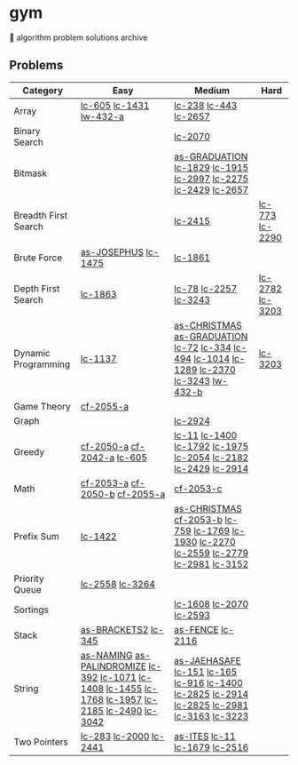 # gym

🥦 algorithm problem solutions archive

## Problems

| Category | Easy | Medium | Hard  |
| ---- | ---- | ---- | ---- |
| Array | [lc-605](https://github.com/jooncco/gym/tree/main/src/leetcode/java/p605) [lc-1431](https://github.com/jooncco/gym/tree/main/src/leetcode/java/p1431) [lw-432-a](https://github.com/jooncco/gym/tree/main/src/leetcode/cpp/lw432/a.cpp) | [lc-238](https://github.com/jooncco/gym/tree/main/src/leetcode/java/p238) [lc-443](https://github.com/jooncco/gym/tree/main/src/leetcode/java/p443) [lc-2657](https://github.com/jooncco/gym/tree/main/src/leetcode/cpp/p2657) ||
| Binary Search || [lc-2070](https://github.com/jooncco/gym/tree/main/src/leetcode/python/p2070) ||
| Bitmask || [as-GRADUATION](https://github.com/jooncco/gym/tree/main/src/algospot/cpp/GRADUATION) [lc-1829](https://github.com/jooncco/gym/tree/main/src/leetcode/python/p1829) [lc-1915](https://github.com/jooncco/gym/tree/main/src/leetcode/java/p1915) [lc-2997](https://github.com/jooncco/gym/tree/main/src/leetcode/java/p2997) [lc-2275](https://github.com/jooncco/gym/tree/main/src/leetcode/python/p2275) [lc-2429](https://github.com/jooncco/gym/tree/main/src/leetcode/cpp/p2429) [lc-2657](https://github.com/jooncco/gym/tree/main/src/leetcode/cpp/p2657) ||
| Breadth First Search || [lc-2415](https://github.com/jooncco/gym/tree/main/src/leetcode/cpp/p2415) | [lc-773](https://github.com/jooncco/gym/tree/main/src/leetcode/java/p773) [lc-2290](https://github.com/jooncco/gym/tree/main/src/leetcode/java/p2290)|
| Brute Force | [as-JOSEPHUS](https://github.com/jooncco/gym/tree/main/src/algospot/cpp/JOSEPHUS) [lc-1475](https://github.com/jooncco/gym/tree/main/src/leetcode/cpp/p1475) | [lc-1861](https://github.com/jooncco/gym/tree/main/src/leetcode/java/p1861) ||
| Depth First Search | [lc-1863](https://github.com/jooncco/gym/tree/main/src/leetcode/java/p1863) | [lc-78](https://github.com/jooncco/gym/tree/main/src/leetcode/java/p78) [lc-2257](https://github.com/jooncco/gym/tree/main/src/leetcode/java/p2257) [lc-3243](https://github.com/jooncco/gym/tree/main/src/leetcode/java/p3243) | [lc-2782](https://github.com/jooncco/gym/tree/main/src/leetcode/cpp/p2782) [lc-3203](https://github.com/jooncco/gym/tree/main/src/leetcode/cpp/p3203) |
| Dynamic Programming | [lc-1137](https://github.com/jooncco/gym/tree/main/src/leetcode/java/p1137) | [as-CHRISTMAS](https://github.com/jooncco/gym/tree/main/src/algospot/cpp/CHRISTMAS) [as-GRADUATION](https://github.com/jooncco/gym/tree/main/src/algospot/cpp/GRADUATION) [lc-72](https://github.com/jooncco/gym/tree/main/src/leetcode/java/p72) [lc-334](https://github.com/jooncco/gym/tree/main/src/leetcode/java/p334) [lc-494](https://github.com/jooncco/gym/tree/main/src/leetcode/cpp/p494) [lc-1014](https://github.com/jooncco/gym/tree/main/src/leetcode/cpp/p1014) [lc-1289](https://github.com/jooncco/gym/tree/main/src/leetcode/java/p1289) [lc-2370](https://github.com/jooncco/gym/tree/main/src/leetcode/java/p2370) [lc-3243](https://github.com/jooncco/gym/tree/main/src/leetcode/java/p3243) [lw-432-b](https://github.com/jooncco/gym/tree/main/src/leetcode/cpp/lw432/b.cpp) | [lc-3203](https://github.com/jooncco/gym/tree/main/src/leetcode/cpp/p3203) |
| Game Theory | [cf-2055-a](https://github.com/jooncco/gym/tree/main/src/codeforces/cpp/cf-2055/a.cpp) |||
| Graph || [lc-2924](https://github.com/jooncco/gym/tree/main/src/leetcode/java/p2924)||
| Greedy | [cf-2050-a](https://github.com/jooncco/gym/tree/main/src/codeforces/cpp/cf-2050/a.cpp) [cf-2042-a](https://github.com/jooncco/gym/tree/main/src/codeforces/cpp/cf-2042/a.cpp) [lc-605](https://github.com/jooncco/gym/tree/main/src/leetcode/java/p605) | [lc-11](https://github.com/jooncco/gym/tree/main/src/leetcode/cpp/p11) [lc-1400](https://github.com/jooncco/gym/tree/main/src/leetcode/cpp/p1400) [lc-1792](https://github.com/jooncco/gym/tree/main/src/leetcode/cpp/p1792) [lc-1975](https://github.com/jooncco/gym/tree/main/src/leetcode/java/p1975) [lc-2054](https://github.com/jooncco/gym/tree/main/src/leetcode/cpp/p2054) [lc-2182](https://github.com/jooncco/gym/tree/main/src/leetcode/cpp/p2182) [lc-2429](https://github.com/jooncco/gym/tree/main/src/leetcode/cpp/p2429) [lc-2914](https://github.com/jooncco/gym/tree/main/src/leetcode/python/p2914) ||
| Math | [cf-2053-a](https://github.com/jooncco/gym/tree/main/src/codeforces/cpp/cf-2053/a.cpp) [cf-2050-b](https://github.com/jooncco/gym/tree/main/src/codeforces/cpp/cf-2050/b.cpp) [cf-2055-a](https://github.com/jooncco/gym/tree/main/src/codeforces/cpp/cf-2055/a.cpp) | [cf-2053-c](https://github.com/jooncco/gym/tree/main/src/codeforces/cpp/cf-2053/c.cpp) ||
| Prefix Sum | [lc-1422](https://github.com/jooncco/gym/tree/main/src/leetcode/cpp/p1422) | [as-CHRISTMAS](https://github.com/jooncco/gym/tree/main/src/algospot/cpp/CHRISTMAS) [cf-2053-b](https://github.com/jooncco/gym/tree/main/src/codeforces/cpp/cf-2053/b.cpp) [lc-759](https://github.com/jooncco/gym/tree/main/src/leetcode/cpp/p759) [lc-1769](https://github.com/jooncco/gym/tree/main/src/leetcode/cpp/p1769) [lc-1930](https://github.com/jooncco/gym/tree/main/src/leetcode/cpp/p1930) [lc-2270](https://github.com/jooncco/gym/tree/main/src/leetcode/cpp/p2270) [lc-2559](https://github.com/jooncco/gym/tree/main/src/leetcode/cpp/p2559) [lc-2779](https://github.com/jooncco/gym/tree/main/src/leetcode/cpp/p2779) [lc-2981](https://github.com/jooncco/gym/tree/main/src/leetcode/cpp/p2981) [lc-3152](https://github.com/jooncco/gym/tree/main/src/leetcode/cpp/p3152) ||
| Priority Queue | [lc-2558](https://github.com/jooncco/gym/tree/main/src/leetcode/cpp/p2558) [lc-3264](https://github.com/jooncco/gym/tree/main/src/leetcode/cpp/p3264) |||
| Sortings || [lc-1608](https://github.com/jooncco/gym/tree/main/src/leetcode/java/p1608) [lc-2070](https://github.com/jooncco/gym/tree/main/src/leetcode/python/p2070) [lc-2593](https://github.com/jooncco/gym/tree/main/src/leetcode/cpp/p2593) ||
| Stack | [as-BRACKETS2](https://github.com/jooncco/gym/tree/main/src/algospot/cpp/BRACKETS2) [lc-345](https://github.com/jooncco/gym/tree/main/src/leetcode/java/p345) | [as-FENCE](https://github.com/jooncco/gym/tree/main/src/leetcode/cpp/FENCE) [lc-2116](https://github.com/jooncco/gym/tree/main/src/leetcode/cpp/p2116) ||
| String | [as-NAMING](https://github.com/jooncco/gym/tree/main/src/algospot/cpp/NAMING) [as-PALINDROMIZE](https://github.com/jooncco/gym/tree/main/src/algospot/cpp/PALINDROMIZE) [lc-392](https://github.com/jooncco/gym/tree/main/src/leetcode/java/p392) [lc-1071](https://github.com/jooncco/gym/tree/main/src/leetcode/python/p1071) [lc-1408](https://github.com/jooncco/gym/tree/main/src/leetcode/cpp/p1408) [lc-1455](https://github.com/jooncco/gym/tree/main/src/leetcode/cpp/p1455) [lc-1768](https://github.com/jooncco/gym/tree/main/src/leetcode/python/p1768) [lc-1957](https://github.com/jooncco/gym/tree/main/src/leetcode/python/p1957) [lc-2185](https://github.com/jooncco/gym/tree/main/src/leetcode/cpp/p2185) [lc-2490](https://github.com/jooncco/gym/tree/main/src/leetcode/python/p2490) [lc-3042](https://github.com/jooncco/gym/tree/main/src/leetcode/cpp/p3042) | [as-JAEHASAFE](https://github.com/jooncco/gym/tree/main/src/algospot/cpp/JAEHASAFE) [lc-151](https://github.com/jooncco/gym/tree/main/src/leetcode/java/p151) [lc-165](https://github.com/jooncco/gym/tree/main/src/leetcode/java/p165) [lc-916](https://github.com/jooncco/gym/tree/main/src/leetcode/cpp/p916) [lc-1400](https://github.com/jooncco/gym/tree/main/src/leetcode/cpp/p1400) [lc-2825](https://github.com/jooncco/gym/tree/main/src/leetcode/java/p2825) [lc-2914](https://github.com/jooncco/gym/tree/main/src/leetcode/python/p2914) [lc-2825](https://github.com/jooncco/gym/tree/main/src/leetcode/java/p2825) [lc-2981](https://github.com/jooncco/gym/tree/main/src/leetcode/cpp/p2981) [lc-3163](https://github.com/jooncco/gym/tree/main/src/leetcode/python/p3163) [lc-3223](https://github.com/jooncco/gym/tree/main/src/leetcode/cpp/p3223) ||
| Two Pointers | [lc-283](https://github.com/jooncco/gym/tree/main/src/leetcode/java/p283) [lc-2000](https://github.com/jooncco/gym/tree/main/src/leetcode/java/p2000) [lc-2441](https://github.com/jooncco/gym/tree/main/src/leetcode/java/p2441) | [as-ITES](https://github.com/jooncco/gym/tree/main/src/algospot/cpp/ITES) [lc-11](https://github.com/jooncco/gym/tree/main/src/leetcode/cpp/p11) [lc-1679](https://github.com/jooncco/gym/tree/main/src/leetcode/cpp/p1679) [lc-2516](https://github.com/jooncco/gym/tree/main/src/leetcode/python/p2516) ||